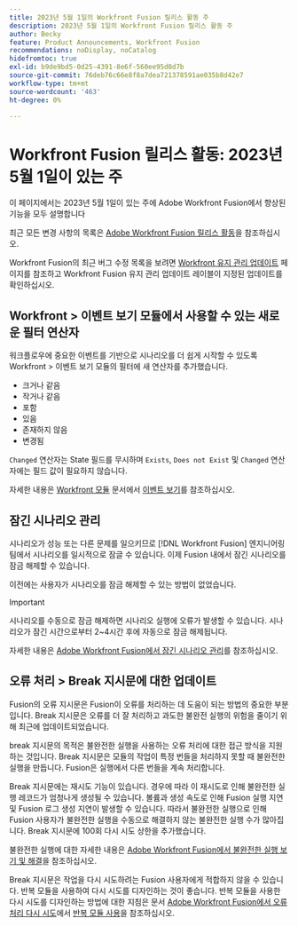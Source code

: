 ```yaml
---
title: 2023년 5월 1일의 Workfront Fusion 릴리스 활동 주
description: 2023년 5월 1일의 Workfront Fusion 릴리스 활동 주
author: Becky
feature: Product Announcements, Workfront Fusion
recommendations: noDisplay, noCatalog
hidefromtoc: true
exl-id: b9de9bd5-0d25-4391-8e6f-560ee95d0d7b
source-git-commit: 76deb76c66e8f8a7dea721378591ae035b8d42e7
workflow-type: tm+mt
source-wordcount: '463'
ht-degree: 0%

---
```


# Workfront Fusion 릴리스 활동: 2023년 5월 1일이 있는 주

이 페이지에서는 2023년 5월 1일이 있는 주에 Adobe Workfront Fusion에서 향상된 기능을 모두 설명합니다

최근 모든 변경 사항의 목록은 [Adobe Workfront Fusion 릴리스 활동](../../../product-announcements/product-releases/fusion-release-activity/fusion-release-activity.md)을 참조하십시오.

Workfront Fusion의 최근 버그 수정 목록을 보려면 [Workfront 유지 관리 업데이트](https://experienceleague.adobe.com/docs/workfront-known-issues/releases/current-updates.html) 페이지를 참조하고 Workfront Fusion 유지 관리 업데이트 레이블이 지정된 업데이트를 확인하십시오.

## Workfront > 이벤트 보기 모듈에서 사용할 수 있는 새로운 필터 연산자

워크플로우에 중요한 이벤트를 기반으로 시나리오를 더 쉽게 시작할 수 있도록 Workfront > 이벤트 보기 모듈의 필터에 새 연산자를 추가했습니다.

* 크거나 같음
* 작거나 같음
* 포함
* 있음
* 존재하지 않음
* 변경됨

`Changed` 연산자는 State 필드를 무시하며 `Exists`, `Does not Exist` 및 `Changed` 연산자에는 필드 값이 필요하지 않습니다.

자세한 내용은 [Workfront 모듈](/help/quicksilver/workfront-fusion/apps-and-their-modules/workfront-modules.md) 문서에서 [이벤트 보기](/help/quicksilver/workfront-fusion/apps-and-their-modules/workfront-modules.md#watch-events)를 참조하십시오.

## 잠긴 시나리오 관리

시나리오가 성능 또는 다른 문제를 일으키므로 [!DNL Workfront Fusion] 엔지니어링 팀에서 시나리오를 일시적으로 잠글 수 있습니다. 이제 Fusion 내에서 잠긴 시나리오를 잠금 해제할 수 있습니다.

이전에는 사용자가 시나리오를 잠금 해제할 수 있는 방법이 없었습니다.

>[!IMPORTANT]
>
>시나리오를 수동으로 잠금 해제하면 시나리오 실행에 오류가 발생할 수 있습니다. 시나리오가 잠긴 시간으로부터 2~4시간 후에 자동으로 잠금 해제됩니다.

자세한 내용은 [Adobe Workfront Fusion에서 잠긴 시나리오 관리](/help/quicksilver/workfront-fusion/scenarios/view-and-manage-locked-scenarios.md)를 참조하십시오.

## 오류 처리 > Break 지시문에 대한 업데이트

Fusion의 오류 지시문은 Fusion이 오류를 처리하는 데 도움이 되는 방법의 중요한 부분입니다. Break 지시문은 오류를 더 잘 처리하고 과도한 불완전 실행의 위험을 줄이기 위해 최근에 업데이트되었습니다.

break 지시문의 목적은 불완전한 실행을 사용하는 오류 처리에 대한 접근 방식을 지원하는 것입니다. Break 지시문은 모듈의 작업이 특정 번들을 처리하지 못할 때 불완전한 실행을 만듭니다. Fusion은 실행에서 다른 번들을 계속 처리합니다.

Break 지시문에는 재시도 기능이 있습니다. 경우에 따라 이 재시도로 인해 불완전한 실행 레코드가 엄청나게 생성될 수 있습니다. 볼륨과 생성 속도로 인해 Fusion 실행 지연 및 Fusion 로그 생성 지연이 발생할 수 있습니다. 따라서 불완전한 실행으로 인해 Fusion 사용자가 불완전한 실행을 수동으로 해결하지 않는 불완전한 실행 수가 많아집니다. Break 지시문에 100회 다시 시도 상한을 추가했습니다.

불완전한 실행에 대한 자세한 내용은 [Adobe Workfront Fusion에서 불완전한 실행 보기 및 해결](/help/quicksilver/workfront-fusion/scenarios/view-and-resolve-incomplete-executions.md)을 참조하십시오.

Break 지시문은 작업을 다시 시도하려는 Fusion 사용자에게 적합하지 않을 수 있습니다. 반복 모듈을 사용하여 다시 시도를 디자인하는 것이 좋습니다. 반복 모듈을 사용한 다시 시도를 디자인하는 방법에 대한 지침은 문서 [Adobe Workfront Fusion에서 오류 처리 다시 시도](/help/quicksilver/workfront-fusion/errors/retry.md)에서 [반복 모듈 사용](/help/quicksilver/workfront-fusion/errors/retry.md#use-the-repeater-module)을 참조하십시오.
